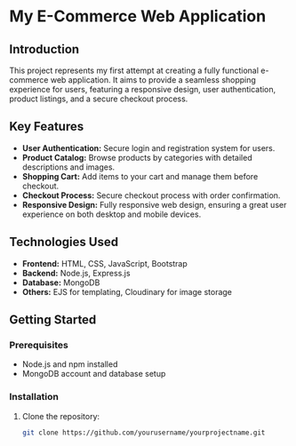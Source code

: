 # My E-Commerce Web Application

## Introduction

This project represents my first attempt at creating a fully functional e-commerce web application. It aims to provide a seamless shopping experience for users, featuring a responsive design, user authentication, product listings, and a secure checkout process.

## Key Features

- **User Authentication:** Secure login and registration system for users.
- **Product Catalog:** Browse products by categories with detailed descriptions and images.
- **Shopping Cart:** Add items to your cart and manage them before checkout.
- **Checkout Process:** Secure checkout process with order confirmation.
- **Responsive Design:** Fully responsive web design, ensuring a great user experience on both desktop and mobile devices.

## Technologies Used

- **Frontend:** HTML, CSS, JavaScript, Bootstrap
- **Backend:** Node.js, Express.js
- **Database:** MongoDB
- **Others:** EJS for templating, Cloudinary for image storage

## Getting Started

### Prerequisites

- Node.js and npm installed
- MongoDB account and database setup

### Installation

1. Clone the repository:
   ```bash
   git clone https://github.com/yourusername/yourprojectname.git